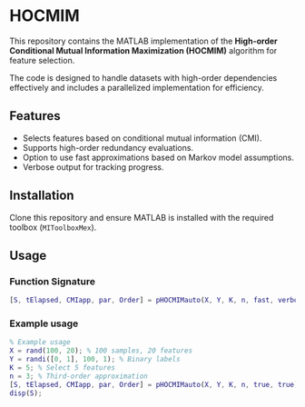 # HOCMIM

This repository contains the MATLAB implementation of the **High-order Conditional Mutual Information Maximization (HOCMIM)** algorithm for feature selection. 

The code is designed to handle datasets with high-order dependencies effectively and includes a parallelized implementation for efficiency.

## Features
- Selects features based on conditional mutual information (CMI).
- Supports high-order redundancy evaluations.
- Option to use fast approximations based on Markov model assumptions.
- Verbose output for tracking progress.

## Installation
Clone this repository and ensure MATLAB is installed with the required toolbox (`MIToolboxMex`).

## Usage

### Function Signature
```matlab
[S, tElapsed, CMIapp, par, Order] = pHOCMIMauto(X, Y, K, n, fast, verbose)
```

### Example usage
```matlab
% Example usage
X = rand(100, 20); % 100 samples, 20 features
Y = randi([0, 1], 100, 1); % Binary labels
K = 5; % Select 5 features
n = 3; % Third-order approximation
[S, tElapsed, CMIapp, par, Order] = pHOCMIMauto(X, Y, K, n, true, true);
disp(S);
```


